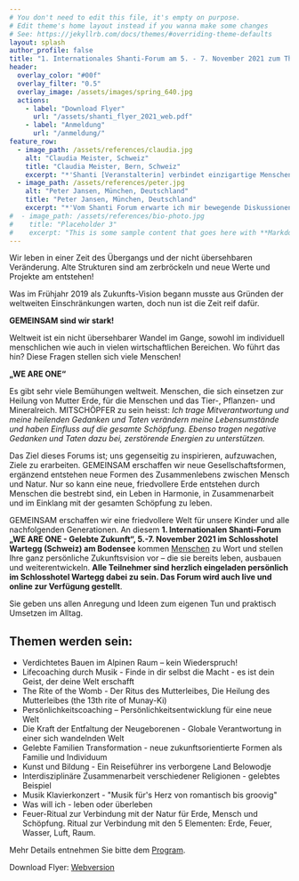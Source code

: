 ```yaml
---
# You don't need to edit this file, it's empty on purpose.
# Edit theme's home layout instead if you wanna make some changes
# See: https://jekyllrb.com/docs/themes/#overriding-theme-defaults
layout: splash
author_profile: false
title: "1. Internationales Shanti-Forum am 5. - 7. November 2021 zum Thema 'WE ARE ONE - Gelebte Zukunft'"
header:
  overlay_color: "#00f"
  overlay_filter: "0.5"
  overlay_image: /assets/images/spring_640.jpg
  actions:
    - label: "Download Flyer"
      url: "/assets/shanti_flyer_2021_web.pdf"
    - label: "Anmeldung"
      url: "/anmeldung/"
feature_row:
  - image_path: /assets/references/claudia.jpg
    alt: "Claudia Meister, Schweiz"
    title: "Claudia Meister, Bern, Schweiz"
    excerpt: "*'Shanti [Veranstalterin] verbindet einzigartige Menschen auf liebevolle weise und inspiriert mich mit Ihrer Vision zu Harmonie und Sicherheit'.*"
  - image_path: /assets/references/peter.jpg
    alt: "Peter Jansen, München, Deutschland"
    title: "Peter Jansen, München, Deutschland"
    excerpt: "*'Vom Shanti Forum erwarte ich mir bewegende Diskussionen zu neuen Lebensmodellen in allen Bereichen des Mensch-Seins.'*"
#  - image_path: /assets/references/bio-photo.jpg
#    title: "Placeholder 3"
#    excerpt: "This is some sample content that goes here with **Markdown** formatting."
---
```



Wir leben in einer Zeit des Übergangs und der nicht übersehbaren Veränderung.
Alte Strukturen sind am zerbröckeln und neue Werte und Projekte am entstehen!

Was im Frühjahr 2019 als Zukunfts-Vision begann musste aus Gründen der weltweiten
Einschränkungen warten, doch nun ist die Zeit reif dafür.

**GEMEINSAM sind wir stark!**

Weltweit ist ein nicht übersehbarer Wandel im Gange, sowohl im individuell menschlichen wie auch in vielen wirtschaftlichen Bereichen. Wo führt das hin? Diese Fragen stellen sich viele Menschen!

**„WE ARE ONE“**

Es gibt sehr viele Bemühungen weltweit. Menschen, die sich einsetzen zur Heilung von Mutter Erde, für die Menschen und das Tier-, Pflanzen- und Mineralreich.
MITSCHÖPFER zu sein heisst: *Ich trage Mitverantwortung und meine heilenden Gedanken und Taten verändern meine Lebensumstände und haben Einfluss auf die gesamte Schöpfung. Ebenso tragen negative Gedanken und Taten dazu bei, zerstörende Energien zu unterstützen.*

Das Ziel dieses Forums ist; uns gegenseitig zu inspirieren, aufzuwachen, Ziele zu erarbeiten.
GEMEINSAM erschaffen wir neue Gesellschaftsformen, ergänzend entstehen neue Formen des Zusammenlebens zwischen Mensch und Natur. Nur so kann eine neue, friedvollere Erde entstehen durch Menschen die bestrebt sind, ein Leben in Harmonie, in Zusammenarbeit und im Einklang mit der gesamten Schöpfung zu leben.

GEMEINSAM erschaffen wir eine friedvollere Welt für unsere Kinder und alle nachfolgenden Generationen. An diesem **1. Internationalen Shanti-Forum „WE ARE ONE - Gelebte Zukunft“, 5.-7. November 2021 im Schlosshotel Wartegg (Schweiz) am Bodensee** kommen [Menschen](referenten) zu Wort und stellen Ihre ganz persönliche Zukunftsvision vor – die sie bereits leben, ausbauen und weiterentwickeln. **Alle Teilnehmer sind herzlich eingeladen persönlich im Schlosshotel Wartegg dabei zu sein. Das Forum wird auch live und online zur Verfügung gestellt**.

Sie geben uns allen Anregung und Ideen zum eigenen Tun und praktisch Umsetzen im Alltag.

## Themen werden sein:
- Verdichtetes Bauen im Alpinen Raum – kein Wiederspruch!
- Lifecoaching durch Musik - Finde in dir selbst die Macht - es ist dein Geist, der deine Welt erschafft
- The Rite of the Womb - Der Ritus des Mutterleibes, Die Heilung des Mutterleibes (the 13th rite of Munay-Ki)
- Persönlichkeitscoaching – Persönlichkeitsentwicklung für eine neue Welt
- Die Kraft der Entfaltung der Neugeborenen - Globale Verantwortung in
  einer sich wandelnden Welt
- Gelebte Familien Transformation - neue zukunftsorientierte Formen als Familie
  und Individuum
- Kunst und Bildung - Ein Reiseführer ins verborgene Land Belowodje
- Interdisziplinäre Zusammenarbeit verschiedener Religionen - gelebtes Beispiel
- Musik Klavierkonzert - "Musik für's Herz von romantisch bis groovig"
- Was will ich - leben oder überleben
- Feuer-Ritual zur Verbindung mit der Natur für Erde, Mensch und Schöpfung. Ritual zur Verbindung mit den 5 Elementen: Erde, Feuer, Wasser, Luft, Raum.


Mehr Details entnehmen Sie bitte dem [Program](/program).


Download Flyer: [Webversion](/assets/shanti_flyer_2021_web.pdf)
